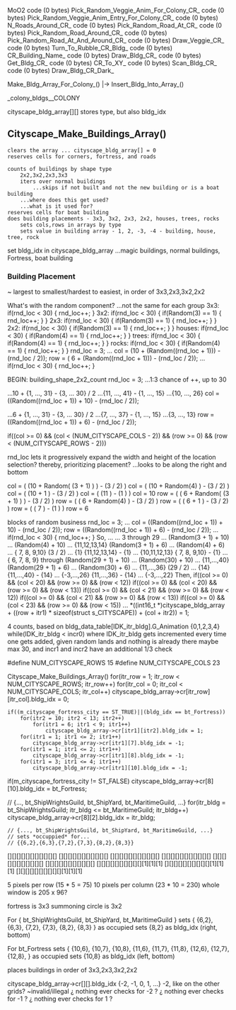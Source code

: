 


MoO2
    code (0 bytes) Pick_Random_Veggie_Anim_For_Colony_CR_
    code (0 bytes) Pick_Random_Veggie_Anim_Entry_For_Colony_CR_
    code (0 bytes) N_Roads_Around_CR_
    code (0 bytes) Pick_Random_Road_At_CR_
    code (0 bytes) Pick_Random_Road_Around_CR_
    code (0 bytes) Pick_Random_Road_At_And_Around_CR_
    code (0 bytes) Draw_Veggie_CR_
    code (0 bytes) Turn_To_Rubble_CR_Bldg_
    code (0 bytes) CR_Building_Name_
    code (0 bytes) Draw_Bldg_CR_
    code (0 bytes) Get_Bldg_CR_
    code (0 bytes) CR_To_XY_
    code (0 bytes) Scan_Bldg_CR_
    code (0 bytes) Draw_Bldg_CR_Dark_

Make_Bldg_Array_For_Colony_()
    |-> Insert_Bldg_Into_Array_()

_colony_bldgs__COLONY





cityscape_bldg_array[][]
    stores type, but also bldg_idx





## Cityscape_Make_Buildings_Array()
    clears the array ... cityscape_bldg_array[] = 0
    reserves cells for corners, fortress, and roads

    counts of buildings by shape type
        2x2,3x2,2x3,3x3
        iters over normal buildings
            ...skips if not built and not the new building or is a boat building
        ...where does this get used?
        ...what is it used for?
    reserves cells for boat building
    does building placements - 3x3, 3x2, 2x3, 2x2, houses, trees, rocks
        sets cols,rows in arrays by type
        sets value in building array - 1, 2, -3, -4 - building, house, tree, rock

set bldg_idx in cityscape_bldg_array
    ...magic buildings, normal buildings, Fortress, boat building







### Building Placement
~ largest to smallest/hardest to easiest, in order of 3x3,2x3,3x2,2x2

What's with the random component?
    ...not the same for each group
        3x3:    if(rnd_loc < 30) { rnd_loc++; }
        3x2:    if(rnd_loc < 30) { if(Random(3) == 1) { rnd_loc++; } }
        2x3:    if(rnd_loc < 30) { if(Random(3) == 1) { rnd_loc++; } }
        2x2:    if(rnd_loc < 30) { if(Random(3) == 1) { rnd_loc++; } }
        houses: if(rnd_loc < 30) { if(Random(4) == 1) { rnd_loc++; } }
        trees:  if(rnd_loc < 30) { if(Random(4) == 1) { rnd_loc++; } }
        rocks:  if(rnd_loc < 30) { if(Random(4) == 1) { rnd_loc++; } }
rnd_loc = 3;
...
col = (10 + (Random((rnd_loc + 1))) - (rnd_loc / 2));
row = ( 6 + (Random((rnd_loc + 1))) - (rnd_loc / 2));
...
if(rnd_loc < 30) { rnd_loc++; }


BEGIN:  building_shape_2x2_count
rnd_loc = 3;
...1:3 chance of ++, up to 30

...10 + {1, ..., 31} - {3, ... 30} / 2
...{11, ..., 41} - {1, ..., 15}
...{10, ..., 26}
col = ((Random((rnd_loc + 1)) + 10) - (rnd_loc / 2));

...6 + {1, ..., 31} - {3, ... 30} / 2
...{7, ..., 37} - {1, ..., 15}
...{3, ..., 13}
row = ((Random((rnd_loc + 1)) +  6) - (rnd_loc / 2));

if((col >= 0) && (col < (NUM_CITYSCAPE_COLS - 2)) && (row >= 0) && (row < (NUM_CITYSCAPE_ROWS - 2)))

rnd_loc lets it progressively expand the width and height of the location selection?
thereby, prioritizing placement? ...looks to be along the right and bottom

col = ( (10 + Random( (3 + 1) ) ) - (3 / 2) )
col = ( (10 + Random(4)         ) - (3 / 2) )
col = ( (10 + 1                 ) - (3 / 2) )
col = ( (11                     ) - (1    ) )
col = 10
row = ( ( 6 + Random( (3 + 1) ) ) - (3 / 2) )
row = ( ( 6 + Random(4)         ) - (3 / 2) )
row = ( ( 6 + 1                 ) - (3 / 2) )
row = ( ( 7                     ) - (1    ) )
row = 6


blocks of random business
    rnd_loc = 3;
    ...
    col = ((Random((rnd_loc + 1)) + 10) - (rnd_loc / 2));
    row = ((Random((rnd_loc + 1)) +  6) - (rnd_loc / 2));
    ...
    if(rnd_loc < 30)
    {
        rnd_loc++;
    }
    So, ...
        ... 3 through 29 ...
        (Random(3 + 1) + 10) ... (Random(4) + 10) ... {11,12,13,14}
        (Random(3 + 1) +  6) ... (Random(4) +  6) ... { 7, 8, 9,10}
        (3 / 2) ... {1}
        {11,12,13,14} - {1} ... {10,11,12,13}
        { 7, 8, 9,10} - {1} ... { 6, 7, 8, 9}
        through
        (Random(29 + 1) + 10) ... (Random(30) + 10) ... {11,...,40}
        (Random(29 + 1) +  6) ... (Random(30) +  6) ... {11,...,36}
        (29 / 2) ... {14}
        {11,...,40} - {14} ... {-3,...,26}
        {11,...,36} - {14} ... {-3,...,22}
    Then,
        if((col >= 0) && (col < 20) && (row >= 0) && (row < 12))
        if((col >= 0) && (col < 20) && (row >= 0) && (row < 13))
        if((col >= 0) && (col < 21) && (row >= 0) && (row < 12))
        if((col >= 0) && (col < 21) && (row >= 0) && (row < 13))
        if((col >= 0) && (col < 23) && (row >= 0) && (row < 15))
        ...
        *((int16_t *)cityscape_bldg_array + ((row + itr1) * sizeof(struct s_CITYSCAPE)) + (col + itr2)) = 1;


4 counts, based on bldg_data_table[IDK_itr_bldg].G_Animation {0,1,2,3,4}
while(IDK_itr_bldg < incr0)
where IDK_itr_bldg gets incremented every time one gets added, given random lands and nothing is already there
maybe max 30, and incr1 and incr2 have an additional 1/3 check
















#define NUM_CITYSCAPE_ROWS         15
#define NUM_CITYSCAPE_COLS         23

Cityscape_Make_Buildings_Array()
    for(itr_row = 1; itr_row < NUM_CITYSCAPE_ROWS; itr_row++)
        for(itr_col = 0; itr_col < NUM_CITYSCAPE_COLS; itr_col++)
            cityscape_bldg_array->cr[itr_row][itr_col].bldg_idx = 0;

    if((m_cityscape_fortress_city == ST_TRUE)||(bldg_idx == bt_Fortress))
        for(itr2 = 10; itr2 < 13; itr2++)
            for(itr1 = 6; itr1 < 9; itr1++)
                cityscape_bldg_array->cr[itr1][itr2].bldg_idx = 1;
        for(itr1 = 1; itr1 <= 2; itr1++)
            cityscape_bldg_array->cr[itr1][7].bldg_idx = -1;
        for(itr1 = 1; itr1 <= 2; itr1++)
            cityscape_bldg_array->cr[itr1][8].bldg_idx = -1;
        for(itr1 = 3; itr1 <= 4; itr1++)
            cityscape_bldg_array->cr[itr1][10].bldg_idx = -1;

if(m_cityscape_fortress_city != ST_FALSE)
    cityscape_bldg_array->cr[8][10].bldg_idx = bt_Fortress;

// {..., bt_ShipWrightsGuild, bt_ShipYard, bt_MaritimeGuild, ...}
for(itr_bldg = bt_ShipWrightsGuild; itr_bldg <= bt_MaritimeGuild; itr_bldg++)
    cityscape_bldg_array->cr[8][2].bldg_idx = itr_bldg;

    // {..., bt_ShipWrightsGuild, bt_ShipYard, bt_MaritimeGuild, ...}
    // sets *occuppied* for...
    // {{6,2},{6,3},{7,2},{7,3},{8,2},{8,3}}

[][][][][][][][][][][]
[][][][][][][][][][][]
[][][][][][][][][][][]
[][][][][][][][][][][]
[][][][][][][][][][][]
[][][][][][][][][][][]
[][][][][][][][][][][1][1][1]
[][][][][][][][][][][1][1][1]
[][][][][][][][][][][1][1][1]

 5 pixels per row     (15 *  5 =  75)
10 pixels per column  (23 * 10 = 230)
whole window is 205 x 96?


fortress is 3x3
summoning circle is 3x2

For { bt_ShipWrightsGuild, bt_ShipYard, bt_MaritimeGuild }
    sets { {6,2}, {6,3}, {7,2}, {7,3}, {8,2}, {8,3} } as occupied
    sets {8,2} as bldg_idx  (right, bottom)

For bt_Fortress
    sets { {10,6}, {10,7}, {10,8}, {11,6}, {11,7}, {11,8}, {12,6}, {12,7}, {12,8}, } as occupied
    sets {10,8} as bldg_idx  (left, bottom)



places buildings
    in order of 3x3,2x3,3x2,2x2


cityscape_bldg_array->cr[][].bldg_idx
{-2, -1, 0, 1, ...}
-2, like on the other grids? ~invalid/illegal
¿ nothing ever checks for -2 ?
¿ nothing ever checks for -1 ?
¿ nothing ever checks for  1 ?
